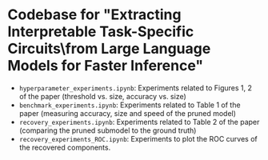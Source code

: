 # Codebase for "Extracting Interpretable Task-Specific Circuits\\from Large Language Models for Faster Inference"

- `hyperparameter_experiments.ipynb`: Experiments related to Figures 1, 2 of the paper (threshold vs. size, accuracy vs. size)
- `benchmark_experiments.ipynb`: Experiments related to Table 1 of the paper (measuring accuracy, size and speed of the pruned model)
- `recovery_experiments.ipynb`: Experiments related to Table 2 of the paper (comparing the pruned submodel to the ground truth)
- `recovery_experiments_ROC.ipynb`: Experiments to plot the ROC curves of the recovered components.
